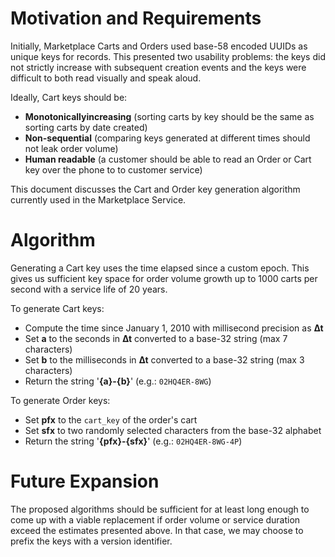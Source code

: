 <!-- TITLE: Cart and Order Unique Key Generation -->

# Motivation and Requirements
Initially, Marketplace Carts and Orders used base-58 encoded UUIDs as unique keys for records. This presented two usability problems: the keys did not strictly increase with subsequent creation events and the keys were difficult to both read visually and speak aloud.

Ideally, Cart keys should be:
- __Monotonicallyincreasing__ (sorting carts by key should be the same as sorting carts by date created)
- __Non-sequential__ (comparing keys generated at different times should not leak order volume)
- __Human readable__ (a customer should be able to read an Order or Cart key over the phone to to customer service)

This document discusses the Cart and Order key generation algorithm currently used in the Marketplace Service.

# Algorithm
Generating a Cart key uses the time elapsed since a custom epoch. This gives us sufficient key space for order volume growth up to 1000 carts per second with a service life of 20 years.

To generate Cart keys:
- Compute the time since January 1, 2010 with millisecond precision as __∆t__
- Set __a__ to the seconds in __∆t__ converted to a base-32 string (max 7 characters)
- Set __b__ to the milliseconds in __∆t__ converted to a base-32 string (max 3 characters)
- Return the string '__{a}-{b}__' (e.g.: `02HQ4ER-8WG`)

To generate Order keys:
- Set __pfx__ to the `cart_key` of the order's cart
- Set __sfx__ to two randomly selected characters from the base-32 alphabet
- Return the string '__{pfx}-{sfx}__' (e.g.: `02HQ4ER-8WG-4P`)

# Future Expansion
The proposed algorithms should be sufficient for at least long enough to come up with a viable replacement if order volume or service duration exceed the estimates presented above. In that case, we may choose to prefix the keys with a version identifier.